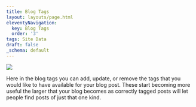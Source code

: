 ```yaml
---
title: Blog Tags
layout: layouts/page.html
eleventyNavigation:
  key: Blog Tags
  order: '3'
tags: Site Data
draft: false
_schema: default
---
```

![](/assets/images/uploads/image-36.png)

Here in the blog tags you can add, update, or remove the tags that you would like to have available for your blog post. These start becoming more useful the larger that your blog becomes as correctly tagged posts will let people find posts of just that one kind.